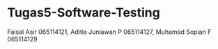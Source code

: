 # Tugas5-Software-Testing
Faisal Asir 065114121, Aditia Juniawan P 065114127, Muhamad Sopian F 065114129
